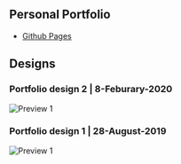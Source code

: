 ## Personal Portfolio

- [Github Pages](https://318097.github.io/portfolio/)

## Designs

### Portfolio design 2 | 8-Feburary-2020

![Preview 1](designs/portfolio-v2-8-feb-2020.gif)

### Portfolio design 1 | 28-August-2019

![Preview 1](designs/portfolio-v1-28-aug-2019.gif)

